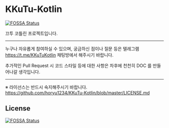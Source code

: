 # KKuTu-Kotlin
[![FOSSA Status](https://app.fossa.io/api/projects/git%2Bgithub.com%2Fhoryu1234%2FKKuTu-Java.svg?type=shield)](https://app.fossa.io/projects/git%2Bgithub.com%2Fhoryu1234%2FKKuTu-Java?ref=badge_shield)

끄투 코틀린 프로젝트입니다.

---

누구나 자유롭게 참여하실 수 있으며, 궁금하신 점이나 질문 등은 텔레그램 https://t.me/KKuTuKotlin 채팅방에서 해주시기 바랍니다.

추가적인 Pull Request 시 코드 스타일 등에 대한 사항은 차후에 천천히 DOC 를 만들어나갈 생각입니다.

---

※ 라이선스는 반드시 숙지해주시기 바랍니다.  
https://github.com/horyu1234/KKuTu-Kotlin/blob/master/LICENSE.md


## License
[![FOSSA Status](https://app.fossa.io/api/projects/git%2Bgithub.com%2Fhoryu1234%2FKKuTu-Java.svg?type=large)](https://app.fossa.io/projects/git%2Bgithub.com%2Fhoryu1234%2FKKuTu-Java?ref=badge_large)
